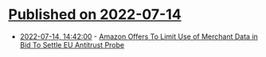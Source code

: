 # [Published on 2022-07-14](index.md)

* [2022-07-14, 14:42:00](https://slashdot.org/story/22/07/14/1442227/amazon-offers-to-limit-use-of-merchant-data-in-bid-to-settle-eu-antitrust-probe?utm_source=rss1.0mainlinkanon&utm_medium=feed) - [Amazon Offers To Limit Use of Merchant Data in Bid To Settle EU Antitrust Probe](https://slashdot.org/story/22/07/14/1442227/amazon-offers-to-limit-use-of-merchant-data-in-bid-to-settle-eu-antitrust-probe?utm_source=rss1.0mainlinkanon&utm_medium=feed)
